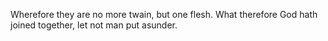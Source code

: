 Wherefore they are no more twain, but one flesh. What therefore God hath joined together, let not man put asunder.

